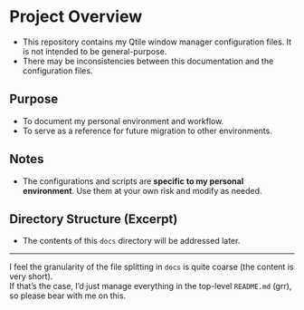 # Project Overview

- This repository contains my Qtile window manager configuration files. It is not intended to be general-purpose.
- There may be inconsistencies between this documentation and the configuration files.

## Purpose

- To document my personal environment and workflow.
- To serve as a reference for future migration to other environments.

## Notes

- The configurations and scripts are **specific to my personal environment**. Use them at your own risk and modify as needed.

## Directory Structure (Excerpt)

- The contents of this `docs` directory will be addressed later.

- - -

I feel the granularity of the file splitting in `docs` is quite coarse (the content is very short).  
If that’s the case, I’d just manage everything in the top-level `README.md` (grr), so please bear with me on this.
